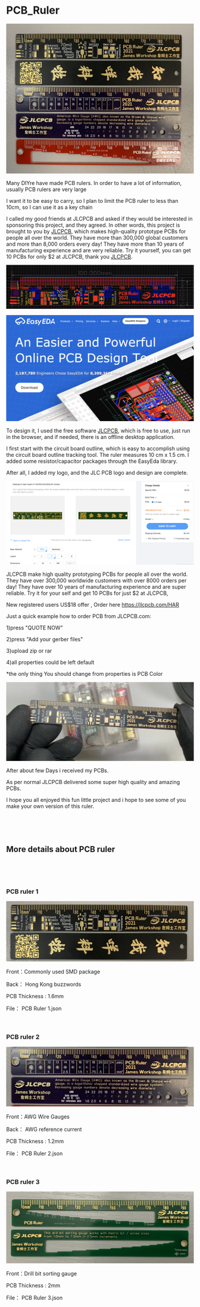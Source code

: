 # PCB_Ruler
![github](https://github.com/James-workshop/PCB_Ruler/blob/main/Cover_Photo.JPG "PCB_Ruler")


Many DIYre have made PCB rulers. In order to have a lot of information, usually PCB rulers are very large

I want it to be easy to carry, so I plan to limit the PCB ruler to less than 10cm, so I can use it as a key chain

I called my good friends at JLCPCB and asked if they would be interested in sponsoring this project, and they agreed. In other words, this project is brought to you by [JLCPCB](https://jlcpcb.com/HAR), which makes high-quality prototype PCBs for people all over the world. They have more than 300,000 global customers and more than 8,000 orders every day! They have more than 10 years of manufacturing experience and are very reliable. Try it yourself, you can get 10 PCBs for only $2 at JLCPCB, thank you [JLCPCB](https://jlcpcb.com/HAR).


![github](https://github.com/James-workshop/PCB_Ruler/blob/main/IMG/FIC9YZCKVGOGSRG.png "PCB_Ruler")

![github](https://github.com/James-workshop/PCB_Ruler/blob/main/IMG/FJSLPDKKVGOGSRQ.png "EasyEDA")


To design it, I used the free software [JLCPCB](https://EasyEDA.com), which is free to use, just run in the browser, and if needed, there is an offline desktop application.

I first start with the circuit board outline, which is easy to accomplish using the circuit board outline tracking tool. The ruler measures 10 cm x 1.5 cm. I added some resistor/capacitor packages through the EasyEda library.

After all, I added my logo, and the JLC PCB logo and design are complete.


![github](https://github.com/James-workshop/PCB_Ruler/blob/main/IMG/FO6TD58KVGOGV9R.png "JLCPCB")


JLCPCB make high quality prototyping PCBs for people all over the world. They have over 300,000 worldwide customers with over 8000 orders per day! They have over 10 years of manufacturing experience and are super reliable. Try it for your self and get 10 PCBs for just $2 at JLCPCB,

New registered users US$18 offer , Order here https://jlcpcb.com/HAR

Just a quick example how to order PCB from JLCPCB.com:

1)press "QUOTE NOW"

2)press "Add your gerber files"

3)upload zip or rar

4)all properties could be left default

*the only thing You should change from properties is PCB Color


![github](https://github.com/James-workshop/PCB_Ruler/blob/main/IMG/FQ61YLZKVGOGWRC.png "PCB_Ruler")


After about few Days i received my PCBs.

As per normal JLCPCB delivered some super high quality and amazing PCBs.

I hope you all enjoyed this fun little project and i hope to see some of you make your own version of this ruler. 



<BR><BR><BR>
## More details about PCB ruler
<BR><BR><BR>
### PCB ruler 1


![github](https://github.com/James-workshop/PCB_Ruler/blob/main/IMG/PCB__Ruler_1.JPG "PCB_Ruler_1")


Front：Commonly used SMD package

Back： Hong Kong buzzwords

PCB Thickness : 1.6mm

File： PCB Ruler 1.json
<BR><BR><BR>
### PCB ruler 2

![github](https://github.com/James-workshop/PCB_Ruler/blob/main/IMG/PCB__Ruler_2.JPG "PCB_Ruler_2")

Front：AWG Wire Gauges

Back： AWG reference current

PCB Thickness : 1.2mm

File： PCB Ruler 2.json
<BR><BR><BR>
### PCB ruler 3

![github](https://github.com/James-workshop/PCB_Ruler/blob/main/IMG/PCB__Ruler_3.jpg "PCB_Ruler_3")

Front：Drill bit sorting gauge

PCB Thickness : 2mm

File： PCB Ruler 3.json






